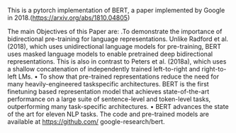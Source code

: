 This is a pytorch implementation of BERT, a paper implemented by Google in 2018.(https://arxiv.org/abs/1810.04805)

The main Objectives of this Paper are:
.To demonstrate the importance of bidirectional pre-training for language representations. Unlike Radford et al. (2018), which uses unidirectional language models for pre-training, BERT uses masked language models to enable pretrained deep bidirectional representations. This is also in contrast to Peters et al. (2018a), which uses a shallow concatenation of independently trained left-to-right and right-to-left LMs.
• To show that pre-trained representations reduce the need for many heavily-engineered taskspecific architectures. BERT is the first finetuning based representation model that achieves state-of-the-art performance on a large suite of sentence-level and token-level tasks, outperforming many task-specific architectures.
• BERT advances the state of the art for eleven NLP tasks. The code and pre-trained models are available at https://github.com/
google-research/bert.
